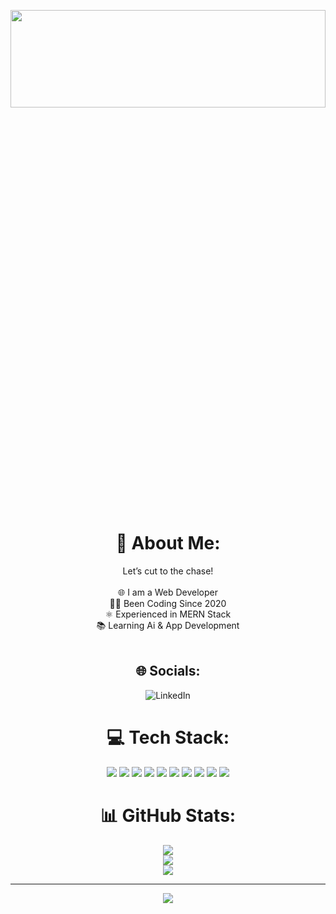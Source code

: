 <img src="https://i.pinimg.com/originals/b1/5b/d5/b15bd596014d9d9310e59b07b85da550.gif" 
     style="width: 100%; height: 20%; object-fit: cover; display: block; margin: auto;" />
<br>

<h1 style="text-align: center;">💫 About Me:</h1>
<p style="text-align: center;">
  Let’s cut to the chase!<br><br>
  🌐 I am a Web Developer<br>
  👨‍💻 Been Coding Since 2020<br>
  ⚛️ Experienced in MERN Stack<br>
  📚 Learning Ai & App Development<br><br>
</p>

<h2 style="text-align: center;">🌐 Socials:</h2>
<p style="text-align: center;">
  <a href="https://linkedin.com/in/anisur-rahman-2ab806213">
    <img src="https://img.shields.io/badge/LinkedIn-%230077B5.svg?logo=linkedin&logoColor=white" alt="LinkedIn" style="display: inline-block;" />
  </a>
</p>

<h1 style="text-align: center;">💻 Tech Stack:</h1>
<p style="text-align: center;">
  <img src="https://img.shields.io/badge/MongoDB-%234ea94b.svg?style=for-the-badge&logo=mongodb&logoColor=white" />
  <img src="https://img.shields.io/badge/express.js-%23404d59.svg?style=for-the-badge&logo=express&logoColor=%2361DAFB" />
  <img src="https://img.shields.io/badge/react-%2320232a.svg?style=for-the-badge&logo=react&logoColor=%2361DAFB" />
  <img src="https://img.shields.io/badge/node.js-6DA55F?style=for-the-badge&logo=node.js&logoColor=white" />
  <img src="https://img.shields.io/badge/WordPress-%23117AC9.svg?style=for-the-badge&logo=WordPress&logoColor=white" />
  <img src="https://img.shields.io/badge/tailwindcss-%2338B2AC.svg?style=for-the-badge&logo=tailwind-css&logoColor=white" />
  <img src="https://img.shields.io/badge/html5-%23E34F26.svg?style=for-the-badge&logo=html5&logoColor=white" />
  <img src="https://img.shields.io/badge/css3-%231572B6.svg?style=for-the-badge&logo=css3&logoColor=white" />
  <img src="https://img.shields.io/badge/javascript-%23323330.svg?style=for-the-badge&logo=javascript&logoColor=%23F7DF1E" />
  <img src="https://img.shields.io/badge/c-%2300599C.svg?style=for-the-badge&logo=c&logoColor=white" />
</p>

<h1 style="text-align: center;">📊 GitHub Stats:</h1>
<p style="text-align: center;">
  <img src="https://github-readme-stats.vercel.app/api?username=axistus&theme=dark&hide_border=false&include_all_commits=true&count_private=true" /><br/>
  <img src="https://github-readme-streak-stats.herokuapp.com/?user=axistus&theme=dark&hide_border=false" /><br/>
  <img src="https://github-readme-stats.vercel.app/api/top-langs/?username=axistus&theme=dark&hide_border=false&include_all_commits=true&count_private=true&layout=compact" />
</p>

<hr style="width: 100%;" />

<p style="text-align: center;">
  <img src="https://visitcount.itsvg.in/api?id=axistus&icon=0&color=0" />
</p>
